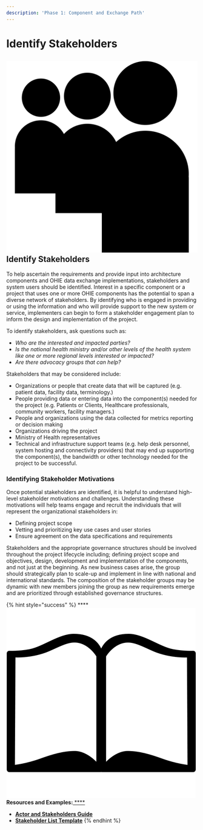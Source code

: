 ```yaml
---
description: 'Phase 1: Component and Exchange Path'
---
```


# Identify Stakeholders

## ![](../../.gitbook/assets/brand-myspace.svg) **Identify Stakeholders**                                               

To help ascertain the requirements and provide input into architecture components and OHIE data exchange implementations, stakeholders and system users should be identified. Interest in a specific component or a project that uses one or more OHIE components has the potential to span a diverse network of stakeholders. By identifying who is engaged in providing or using the information and who will provide support to the new system or service, implementers can begin to form a stakeholder engagement plan to inform the design and implementation of the project. 

To identify stakeholders, ask questions such as:  

* _Who are the interested and impacted parties?_  
* _Is the national health ministry and/or other levels of the health system like one or more regional levels interested or impacted?_     
* _Are there advocacy groups that can help?_

Stakeholders that may be considered include:  

* Organizations or people that create data that will be captured \(e.g. patient data, facility data, terminology.\) 
* People providing data or entering data into the component\(s\) needed for the project  \(e.g. Patients or Clients, Healthcare professionals, community workers, facility managers.\)
* People and organizations using the data collected for metrics reporting or decision making
* Organizations driving the project
* Ministry of Health representatives
* Technical and infrastructure support teams \(e.g. help desk personnel, system hosting and connectivity providers\) that may end up supporting the component\(s\), the bandwidth or other technology needed for the project to be successful.  

### Identifying Stakeholder Motivations

Once potential stakeholders are identified, it is helpful to understand high-level stakeholder motivations and challenges. Understanding these motivations will help teams engage and recruit the individuals that will represent the organizational stakeholders in: 

* Defining project scope  
* Vetting and prioritizing key use cases and user stories
* Ensure agreement on the data specifications and requirements 

Stakeholders and the appropriate governance structures should be involved throughout the project lifecycle including; defining project scope and objectives, design, development and implementation of the components, and not just at the beginning.  As new business cases arise, the group should strategically plan to scale-up and implement in line with national and international standards.  The composition of the stakeholder groups may be dynamic with new members joining the group as new requirements emerge and are prioritized through established governance structures.  

{% hint style="success" %}
\*\*\*\*![](../../.gitbook/assets/book.png) **Resources and Examples:**[ ****](https://docs.google.com/a/instedd.org/document/d/1jQUZ1n1Oh2d_VTeXlFj-Y2IPkqQXvoGDV6v98Y5n4DI/edit)

* [**Actor and Stakeholders Guide**](https://docs.google.com/a/instedd.org/document/d/1jQUZ1n1Oh2d_VTeXlFj-Y2IPkqQXvoGDV6v98Y5n4DI/edit)
* [ **Stakeholder List Template**](https://docs.google.com/a/instedd.org/spreadsheet/ccc?key=0AvRUEKy5Lc7BdDVIM2toWHZYQno0MFlZUVJ0d0ltRWc#gid=0)
{% endhint %}



